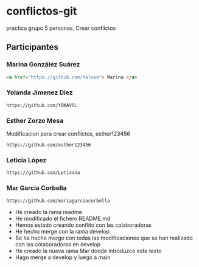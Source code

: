 # conflictos-git

practica grupo 5 personas, Crear conflictos

## Participantes

### Marina González Suárez

```html
<a href="https://github.com/Yelose"> Marina </a>
```

### Yolanda Jimenez Diez

```
https://github.com/YOKAVOL
```

### Esther Zorzo Mesa

Modificacion para crear conflictos, esther123456

```
https://github.com/esther123456
```

### Leticia López

```
https://github.com/Letixana 
```
### Mar Garcia Corbella

```
https://github.com/mariagarciacorbella 
```
- He creado la rama readme
- He modificado el fichero README.md
- Hemos estado creando conflito con las colaboradoras
- He hecho merge con la rama develop
- Se ha hecho merge con todas las modificaciones que se han realizado con las colaboradoras en develop
- He creado la nueva rama Mar donde introduzco este texto
- Hago merge a develop y luego a main